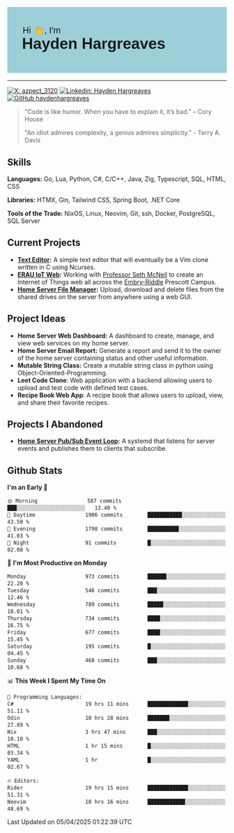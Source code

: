 ![Hayden Hargreaves](https://github.com/Azpect3120/Azpect3120/blob/master/download.png?raw=true)

<hr>

[![X: azpect_3120](https://img.shields.io/twitter/follow/azpect_3120?style=social)](https://x.com/azpect_3120)
[![Linkedin: Hayden Hargreaves](https://img.shields.io/badge/-Hayden%20Hargreaves-blue?style=flat-square&logo=Linkedin&logoColor=white&link=https://www.linkedin.com/in/hayden-hargreaves-37b2802a4/)](https://www.linkedin.com/in/hayden-hargreaves-37b2802a4/)
[![GitHub haydenhargreaves](https://img.shields.io/github/followers/haydenhargreaves?label=follow&style=social)](https://github.com/haydenhargreaves)

> "Code is like humor. When you have to explain it, it’s bad." – Cory House
> 
> "An idiot admires complexity, a genius admires simplicity." - Terry A. Davis


## Skills
**Languages:** Go, Lua, Python, C#, C/C++, Java, Zig, Typescript, SQL, HTML, CSS 

**Libraries:** HTMX, Gin, Tailwind CSS, Spring Boot, .NET Core

**Tools of the Trade:** NixOS, Linux, Neovim, Git, ssh, Docker, PostgreSQL, SQL Server


## Current Projects 
- **[Text Editor](https://github.com/haydenhargreaves/TextEditor):** A simple text editor that will eventually be a Vim clone written in C using Ncurses.
- **[ERAU IoT Web](https://github.com/haydenhargreaves/InternetOfThings):** Working with [Professor Seth McNeil](https://github.com/semcneil) to create an Internet of Things web all across the [Embry-Riddle](https://erau.edu) Prescott Campus.
- **[Home Server File Manager](https://github.com/haydenhargreaves/ServerFileManager):** Upload, download and delete files from the shared drives on the server from anywhere using a web GUI.


## Project Ideas
- **Home Server Web Dashboard:** A dashboard to create, manage, and view web services on my home server.
- **Home Server Email Report:** Generate a report and send it to the owner of the home server containing status and other useful information.
- **Mutable String Class:** Create a mutable string class in python using Object-Oriented-Programming.
- **Leet Code Clone**: Web application with a backend allowing users to upload and test code with defined test cases.
- **Recipe Book Web App**: A recipe book that allows users to upload, view, and share their favorite recipes.

## Projects I Abandoned 
- **[Home Server Pub/Sub Event Loop](https://github.com/haydenhargreaves/TCPNotificationManager):** A systemd that listens for server events and publishes them to clients that subscribe.


## Github Stats

<!--START_SECTION:waka-->
**I'm an Early 🐤** 

```text
🌞 Morning                587 commits         ███░░░░░░░░░░░░░░░░░░░░░░   13.40 % 
🌆 Daytime                1906 commits        ███████████░░░░░░░░░░░░░░   43.50 % 
🌃 Evening                1798 commits        ██████████░░░░░░░░░░░░░░░   41.03 % 
🌙 Night                  91 commits          █░░░░░░░░░░░░░░░░░░░░░░░░   02.08 % 
```
📅 **I'm Most Productive on Monday** 

```text
Monday                   973 commits         ██████░░░░░░░░░░░░░░░░░░░   22.20 % 
Tuesday                  546 commits         ███░░░░░░░░░░░░░░░░░░░░░░   12.46 % 
Wednesday                789 commits         █████░░░░░░░░░░░░░░░░░░░░   18.01 % 
Thursday                 734 commits         ████░░░░░░░░░░░░░░░░░░░░░   16.75 % 
Friday                   677 commits         ████░░░░░░░░░░░░░░░░░░░░░   15.45 % 
Saturday                 195 commits         █░░░░░░░░░░░░░░░░░░░░░░░░   04.45 % 
Sunday                   468 commits         ███░░░░░░░░░░░░░░░░░░░░░░   10.68 % 
```


📊 **This Week I Spent My Time On** 

```text
💬 Programming Languages: 
C#                       19 hrs 11 mins      █████████████░░░░░░░░░░░░   51.11 % 
Odin                     10 hrs 28 mins      ███████░░░░░░░░░░░░░░░░░░   27.89 % 
Nix                      3 hrs 47 mins       ███░░░░░░░░░░░░░░░░░░░░░░   10.10 % 
HTML                     1 hr 15 mins        █░░░░░░░░░░░░░░░░░░░░░░░░   03.34 % 
YAML                     1 hr                █░░░░░░░░░░░░░░░░░░░░░░░░   02.67 % 

🔥 Editors: 
Rider                    19 hrs 15 mins      █████████████░░░░░░░░░░░░   51.31 % 
Neovim                   18 hrs 16 mins      ████████████░░░░░░░░░░░░░   48.69 % 
```


 Last Updated on 05/04/2025 01:22:39 UTC
<!--END_SECTION:waka-->
